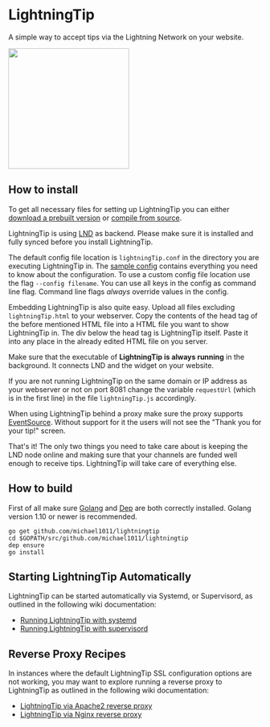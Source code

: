 # LightningTip
A simple way to accept tips via the Lightning Network on your website.

<img src="https://i.imgur.com/tTQnnoJ.gif" width="240">

## How to install
To get all necessary files for setting up LightningTip you can either [download a prebuilt version](https://github.com/michael1011/lightningtip/releases) or [compile from source](#how-to-install).


LightningTip is using [LND](https://github.com/lightningnetwork/lnd) as backend. Please make sure it is installed and fully synced before you install LightningTip.


The default config file location is `lightningTip.conf` in the directory you are executing LightningTip in. The [sample config](https://github.com/michael1011/lightningtip/blob/master/sample-lightningTip.conf) contains everything you need to know about the configuration. To use a custom config file location use the flag `--config filename`. You can use all keys in the config as command line flag. Command line flags *always* override values in the config.


Embedding LightningTip is also quite easy. Upload all files excluding `lightningTip.html` to your webserver. Copy the contents of the head tag of the before mentioned HTML file into a HTML file you want to show LightningTip in. The div below the head tag is LightningTip itself. Paste it into any place in the already edited HTML file on you server.


Make sure that the executable of **LightningTip is always running** in the background. It connects LND and the widget on your website.


If you are not running LightningTip on the same domain or IP address as your webserver or not on port 8081 change the variable `requestUrl` (which is in the first line) in the file `lightningTip.js` accordingly.


When using LightningTip behind a proxy make sure the proxy supports [EventSource](https://developer.mozilla.org/en-US/docs/Web/API/EventSource). Without support for it the users will not see the "Thank you for your tip!" screen.


That's it! The only two things you need to take care about is keeping the LND node online and making sure that your channels are funded well enough to receive tips. LightningTip will take care of everything else.

## How to build
First of all make sure [Golang](https://golang.org/) and [Dep](https://github.com/golang/dep) are both correctly installed. Golang version 1.10 or newer is recommended.

```
go get github.com/michael1011/lightningtip
cd $GOPATH/src/github.com/michael1011/lightningtip
dep ensure
go install
```

## Starting LightningTip Automatically

LightningTip can be started automatically via Systemd, or Supervisord, as outlined in the following wiki documentation:

* [Running LightningTip with systemd](https://github.com/michael1011/lightningtip/wiki/Running-LightningTip-with-systemd)
* [Running LightningTip with supervisord](https://github.com/michael1011/lightningtip/wiki/Running-LightningTip-with-supervisord)

## Reverse Proxy Recipes

In instances where the default LightningTip SSL configuration options are not working, you may want to explore running a reverse proxy to LightningTip as outlined in the following wiki documentation:

* [LightningTip via Apache2 reverse proxy](https://github.com/michael1011/lightningtip/wiki/LightningTip-via-Apache2-reverse-proxy)
* [LightningTip via Nginx reverse proxy](https://github.com/michael1011/lightningtip/wiki/LightningTip-via-Nginx-reverse-proxy)


